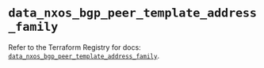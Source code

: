 # `data_nxos_bgp_peer_template_address_family`

Refer to the Terraform Registry for docs: [`data_nxos_bgp_peer_template_address_family`](https://registry.terraform.io/providers/ciscodevnet/nxos/0.5.10/docs/data-sources/bgp_peer_template_address_family).
